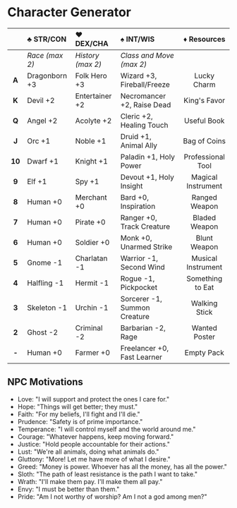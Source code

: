 # Character Generator

|        | ♣ STR/CON      | ♥ DEX/CHA         | ♠ INT/WIS                       | ♦ Resources        |
|:------:|:-------------- |:----------------- |:------------------------------- |:------------------:|
|        | *Race (max 2)* | *History (max 2)* | *Class and Move (max 2)*        |                    | 
| **A**  | Dragonborn +3  | Folk Hero   +3    | Wizard      +3, Fireball/Freeze | Lucky Charm        |
| **K**  | Devil      +2  | Entertainer +2    | Necromancer +2, Raise Dead      | King's Favor       |
| **Q**  | Angel      +2  | Acolyte     +2    | Cleric      +2, Healing Touch   | Useful Book        |
| **J**  | Orc        +1  | Noble       +1    | Druid       +1, Animal Ally     | Bag of Coins       |
| **10** | Dwarf      +1  | Knight      +1    | Paladin     +1, Holy Power      | Professional Tool  |
| **9**  | Elf        +1  | Spy         +1    | Devout      +1, Holy Insight    | Magical Instrument |
| **8**  | Human      +0  | Merchant    +0    | Bard        +0, Inspiration     | Ranged Weapon      |
| **7**  | Human      +0  | Pirate      +0    | Ranger      +0, Track Creature  | Bladed Weapon      |
| **6**  | Human      +0  | Soldier     +0    | Monk        +0, Unarmed Strike  | Blunt Weapon       |
| **5**  | Gnome      -1  | Charlatan   -1    | Warrior     -1, Second Wind     | Musical Instrument |
| **4**  | Halfling   -1  | Hermit      -1    | Rogue       -1, Pickpocket      | Something to Eat   |
| **3**  | Skeleton   -1  | Urchin      -1    | Sorcerer    -1, Summon Creature | Walking Stick      |
| **2**  | Ghost      -2  | Criminal    -2    | Barbarian   -2, Rage            | Wanted Poster      |
| **-**  | Human      +0  | Farmer      +0    | Freelancer  +0, Fast Learner    | Empty Pack         |

## NPC Motivations
- Love: "I will support and protect the ones I care for."
- Hope: "Things will get better; they must."
- Faith: "For my beliefs, I'll fight and I'll die."
- Prudence: "Safety is of prime importance."
- Temperance: "I will control myself and the world around me."
- Courage: "Whatever happens, keep moving forward."
- Justice: "Hold people accountable for their actions."
- Lust: "We're all animals, doing what animals do."
- Gluttony: "More! Let me have more of what I desire."
- Greed: "Money is power. Whoever has all the money, has all the power."
- Sloth: "The path of least resistance is the path I want to take."
- Wrath: "I'll make them pay. I'll make them all pay."
- Envy: "I must be better than them."
- Pride: "Am I not worthy of worship? Am I not a god among men?"

